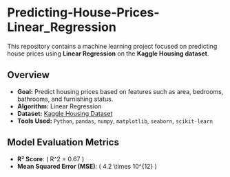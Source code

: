 # Predicting-House-Prices-Linear_Regression

This repository contains a machine learning project focused on predicting house prices using **Linear Regression** on the **Kaggle Housing dataset**.

## Overview
- **Goal:** Predict housing prices based on features such as area, bedrooms, bathrooms, and furnishing status.
- **Algorithm:** Linear Regression
- **Dataset:** [Kaggle Housing Dataset](https://www.kaggle.com/datasets)
- **Tools Used:** `Python`, `pandas`, `numpy`, `matplotlib`, `seaborn`, `scikit-learn`

## Model Evaluation Metrics

- **R² Score**: \( R^2 = 0.67 \)
- **Mean Squared Error (MSE)**: \( 4.2 \times 10^{12} \)
